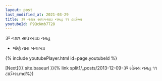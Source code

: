 ```yaml
---
layout: post
last_modified_at: 2021-03-29
title: ૐ નક્ષત્ર સાધકયાઇ નમહ ૧૧ ટાઈમ્સ
youtubeId: F9QcNmb7T28
---
```

 
 
 ૐ નક્ષત્ર સાધકયાઇ નમહ  
 
 -  જેણે તારા બનાવ્યા 
 
  
 
  
 
 
 
 
 
 


{% include youtubePlayer.html id=page.youtubeId %}
 
[Next]({{ site.baseurl }}{% link  split1/_posts/2013-12-09-ૐ સોમય નમહ ૧૧ ટાઈમ્સ.md%})
 
